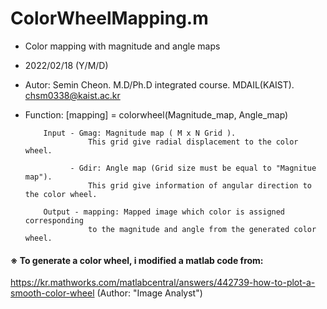 # ColorWheelMapping.m
- Color mapping with magnitude and angle maps

- 2022/02/18 (Y/M/D)
- Autor:  Semin Cheon. M.D/Ph.D integrated course. MDAIL(KAIST).
          chsm0338@kaist.ac.kr
          
- Function:
 [mapping] = colorwheel(Magnitude_map, Angle_map)

          Input - Gmag: Magnitude map ( M x N Grid ). 
                    This grid give radial displacement to the color wheel.
                    
                - Gdir: Angle map (Grid size must be equal to "Magnitue map"). 
                    This grid give information of angular direction to the color wheel.
                
          Output - mapping: Mapped image which color is assigned corresponding 
                    to the magnitude and angle from the generated color wheel.


#### ※ To generate a color wheel, i modified a matlab code from:
https://kr.mathworks.com/matlabcentral/answers/442739-how-to-plot-a-smooth-color-wheel
          (Author: "Image Analyst") 
